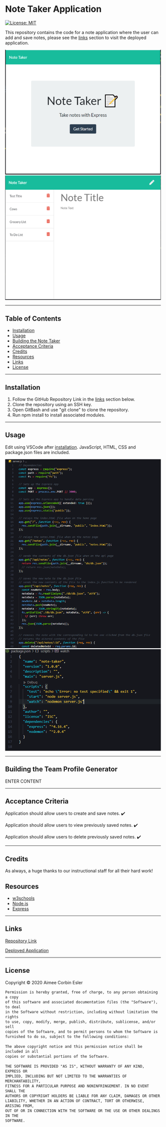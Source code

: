 # Note Taker Application

[![License: MIT](https://img.shields.io/badge/License-MIT-yellow.svg)](https://opensource.org/licenses/MIT)

This repository contains the code for a note application where the user can add and save notes, please see the [links](#Links) section to visit the deployed application.

![Start](./images/start.PNG)
![Note](./images/note.PNG)

---

## Table of Contents

- [Installation](#installation)
- [Usage](#Usage)
- [Building the Note Taker](#building-the-note-taker)
- [Acceptance Criteria](#acceptance-criteria)
- [Credits](#credits)
- [Resources](#resources)
- [Links](#Links)
- [License](#license)

---

## Installation

1. Follow the GitHub Repository Link in the [links](#Links) section below.
1. Clone the repository using an SSH key.
1. Open GitBash and use "git clone" to clone the repository.
1. Run npm install to install associated modules.

---

## Usage

Edit using VSCode after [installation](#installation). JavaScript, HTML, CSS and package.json files are included.

![JS](./images/server.PNG)
![package.json](./images/package.PNG)

---

## Building the Team Profile Generator

ENTER CONTENT

---

## Acceptance Criteria

Application should allow users to create and save notes. :heavy_check_mark:

Application should allow users to view previously saved notes. :heavy_check_mark:

Application should allow users to delete previously saved notes. :heavy_check_mark:

---

## Credits

As always, a huge thanks to our instructional staff for all their hard work!

## Resources

- [w3schools](https://www.w3schools.com)
- [Node.js](https://nodejs.org/en/)
- [Express](https://expressjs.com/)

---

## Links

[Repository Link](https://github.com/aimeecesler/note-taker-application)

[Deployed Application](https://note-taker-aimee-esler.herokuapp.com/notes)

---

## License

Copyright &copy; 2020 Aimee Corbin Esler

    Permission is hereby granted, free of charge, to any person obtaining a copy
    of this software and associated documentation files (the "Software"), to deal
    in the Software without restriction, including without limitation the rights
    to use, copy, modify, merge, publish, distribute, sublicense, and/or sell
    copies of the Software, and to permit persons to whom the Software is
    furnished to do so, subject to the following conditions:

    The above copyright notice and this permission notice shall be included in all
    copies or substantial portions of the Software.

    THE SOFTWARE IS PROVIDED "AS IS", WITHOUT WARRANTY OF ANY KIND, EXPRESS OR
    IMPLIED, INCLUDING BUT NOT LIMITED TO THE WARRANTIES OF MERCHANTABILITY,
    FITNESS FOR A PARTICULAR PURPOSE AND NONINFRINGEMENT. IN NO EVENT SHALL THE
    AUTHORS OR COPYRIGHT HOLDERS BE LIABLE FOR ANY CLAIM, DAMAGES OR OTHER
    LIABILITY, WHETHER IN AN ACTION OF CONTRACT, TORT OR OTHERWISE, ARISING FROM,
    OUT OF OR IN CONNECTION WITH THE SOFTWARE OR THE USE OR OTHER DEALINGS IN THE
    SOFTWARE.
